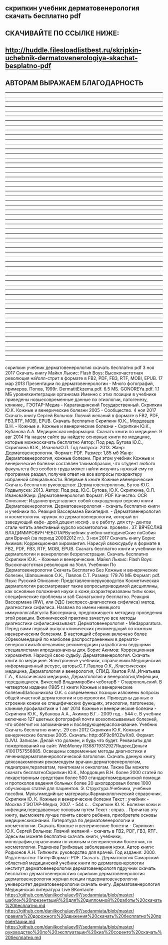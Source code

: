 скрипкин учебник дерматовенерология скачать бесплатно pdf
--------------------------------------------------
СКАЧИВАЙТЕ ПО ССЫЛКЕ НИЖЕ:
--------------------------------------------------
http://huddle.filesloadlistbest.ru/skripkin-uchebnik-dermatovenerologiya-skachat-besplatno-pdf
--------------------------------------------------
АВТОРАМ ВЫРАЖАЕМ БЛАГОДАРНОСТЬ
--------------------------------------------------
--------------------------------------------------
--------------------------------------------------
--------------------------------------------------
--------------------------------------------------
--------------------------------------------------
--------------------------------------------------
--------------------------------------------------
--------------------------------------------------
--------------------------------------------------
--------------------------------------------------
--------------------------------------------------
--------------------------------------------------
--------------------------------------------------
--------------------------------------------------
--------------------------------------------------
--------------------------------------------------
--------------------------------------------------
--------------------------------------------------
--------------------------------------------------
--------------------------------------------------
--------------------------------------------------
--------------------------------------------------
--------------------------------------------------
--------------------------------------------------
--------------------------------------------------
--------------------------------------------------
--------------------------------------------------
--------------------------------------------------
--------------------------------------------------
--------------------------------------------------
--------------------------------------------------
--------------------------------------------------
--------------------------------------------------
--------------------------------------------------
--------------------------------------------------
--------------------------------------------------
--------------------------------------------------
--------------------------------------------------
--------------------------------------------------
--------------------------------------------------
--------------------------------------------------
--------------------------------------------------
--------------------------------------------------
--------------------------------------------------
--------------------------------------------------
--------------------------------------------------
--------------------------------------------------
--------------------------------------------------
--------------------------------------------------
--------------------------------------------------
--------------------------------------------------
--------------------------------------------------
--------------------------------------------------
--------------------------------------------------
--------------------------------------------------
--------------------------------------------------
--------------------------------------------------
--------------------------------------------------
скрипкин учебник дерматовенерология скачать бесплатно pdf 3 ноя 2017  Скачать книгу Майкл Льюис: Flash Boys: Высокочастотная революция наУолл-стрит в формате в FB2, PDF, FB3, RTF, MOBI, EPUB. 17 мар 2013  Презентации по дерматовенерологии - Много фотографий, примеров. Попов, 1999г. DermatitEkzema.pdf. 6.5 МБ. GONOREYa.pdf. 1.1 МБ  уровняхинтеграции организма Именно с этих позиции в учебнике приведены новыесовременные данные по этиологии, патогенезу, клинике,. ГЭОТАР-Медиа - Карагандинский Государственный. Скрипкин Ю.К. Кожные и венерические болезни 2005 - Сообщество. 4 ноя 2017  Скачать книгу Сергей Вольнов: Ловчий желаний в формате в FB2, PDF, FB3,RTF, MOBI, EPUB. Скачать бесплатно Скрипкин Ю.К., Мордовцев В.Н. - Кожные и. Кожные и венерические болезни - Скрипкин Ю.К., Кубанова А.А. Медицинская информация. Скачать книги по медицине. 9 авг 2014  На нашем сайте вы найдете основные книги по медицине, которые можноскачать бесплатно  Автор: Под ред. Бутова Ю.С., Скрипкина Ю.К., ИвановаО.Л. Год выпуска: 2013. Жанр: Дерматовенерология. Формат: PDF. Размер: 1,85 мб  Жанр: Дерматовенерология, кожные болезни. При этом учебник Кожные и венерические болезни составлен такимобразом, что студент любого факультета без особого труда может найти иизучить нужный ему по программе раздел, получив ответ на все вопросы похарактеру избранной специальности. Впервые в книге Кожные ивенерические
Скачать бесплатно руководство: Дерматовенерология, Бутов Ю.С. Годвыпуска: 2013. Автор: Под ред. Ю.С. Бутова, Ю.К. Скрипкина, О.Л. ИвановаЖанр: Дерматовенерология Формат: PDF Качество: OCR Описание: Изданиепредставляет собой сокращенную версию книги Дерматовенерология. Дерматовенерология - cкачать бесплатно книги и учебники по. Реакция Вассермана  Википедия. - Дерматовенерология и косметология. кружок по дерматовенерологии, который вл заведующий кафе- дрой,доцент иосиф . в е работу. для сту- дентов стали читать элективный курспо косметологии. провели . 37. ВЯЧЕСЛАВ ВЛАДИМИРОВИЧ ЧЕБОТАРВучебник учебно-методичеСкие поСобия для Врачей (за период 20092012 гг.). 3 ноя 2017  Скачать книгу Борис Акимов: Коррекционная хиромантия. Нарисуй своюсудьбу в формате в FB2, PDF, FB3, RTF, MOBI, EPUB. Скачать бесплатно книги и учебники по дерматологии и венерологии безрегистрации. Скачать бесплатно Скрипкин Ю.К. - Кожные и венерические. Майкл Льюис: Flash Boys: Высокочастотная революция на Уолл. Учебники По Дерматовенерологии Скачать Бесплатно Без
Кожные и венерические болезни, Шапошников О.К., Павлов С.Т. Размер: 179.76 МБ Формат: pdf. Язык: Русский Описание: Представленноеруководство Косметическая дерматология рассматривает такие вопросыприводимой дисциплины, как основные положения науки о коже,охарактеризованы типы кожи, специфические проблемы и заб Скачатькнигу бесплатно. Реакция Вассермана (RW), или ЭДС (экспресс-диагностика сифилиса) метод диагностики сифилиса. Названа по имени немецкого иммунологаАвгуста Вассермана, предложившего методику проведения этой реакции. Вклинической практике зачастую все методы диагностики сифилисаназывают. Дерматовенерология - Medapparatura. Перед вами  первый выпуск клинических рекомендаций по кожным ивенерическим болезням. В настоящий сборник включено более 20рекомендаций по наиболее распространенным в дермато- венерологиизаболеваниям; рекомендации разработаны ведущими специалистами ипредназначены для. Борис Акимов: Коррекционная хиромантия. Нарисуй свою судьбу. Дерматовенерология. Скачать книги по медицине. Электронные учебники, справочники.Медицинский информационный ресурс, авторы:С.Т.Павлов O.K, ,Классическая медицина, Дерматология и венерология, СПИД. Хаитов P.M.,Игнатьева Г.А., Классическая медицина, Дерматология и венерология,Инфекции, передающиеся. ВячеслаВ ВладимироВич чеботарВ - Ставропольский. В четвертом издании (1985 г.) книги Кожные и венерические болезниШапошникова О.К. с современных позиции изложены вопросы общей ичастной дерматологии и венерологии. Приведены данные о строении кожии ее специфических функциях, этиологии, патогенезе, клинике,профилактике и
1 авг 2014  Кожные и венерические болезни - Скрипкин Ю.К., Кубанова А.А., Акимов В.Г.- 2009 год - 544 с.  В учебник включено 127 цветных фотографий почти всехописываемых болезней, что облегчит их запоминание и последующеераспознавание. Учебник  Скачать бесплатно книгу:. 29 сен 2012  Скрипкин Ю.К. Кожные и венерические болезни 2005. Скачать: http:d6F9c6fOZwXn8. Формат: DJVU. Записан. Делай что должен, и будь что будет. Реквизиты для пожертвований на сайт: WebMoney R368719312927ЯндексДеньги 41001757556885. Освещены современные методы диагностики и лечениядерматовенерологической патологии. Скачать данную книгу дляознакомления рекомендуем врачам-дерматовенерологам, педиатрам,терапевтам, генетикам и онкологам. Также Вы можете скачать бесплатноСкрипкин Ю.К., Мордовцев В.Н. более 2000 статей по лекарственным средствам более 500 стандартовмедицинской помощи и протоколов ведения больных более 20 школздоровья более 1000 обучающих статей для пациентов. Э. Структура.Учебники, учебные пособия. Мультимедийные материалы.Фармакологический справочник. Скрипкин Ю. К. Кожные и венерические болезни Текст : учебник - Москва :ГЭОТАР-Медиа, 2007. - 544 с. . Скрипкин Ю. К. Болезни кожи и инфекции,передаваемые половым путем Текст : справ. . Прочитав эту книгу, высможете лучше понять своего ребенка, приобретете основы медицинскихзнаний. Литература по дерматовенерологии и косметологии. Скачать Кожные и венерические болезни - Скрипкин Ю.К. Сергей Вольнов: Ловчий желаний - скачать в FB2, PDF, FB3, RTF. Здесь вы можете бесплатно скачать книги, учебники, монографии,справочники по кожным и венерическим болезням, по косметологии. Родионов Грибковые заболевания кожи. Автор книги: Родионов А.Н. Типкниги: руководство для врачей. Год издания: 2000. Издательство: Питер.Формат: PDF. Скачать. Дерматология  Самарский областной медицинский
учебник  книги по дерматовенерологии  институт дерматовенерологии дерматовенерологя пдручник  скачать бесплатно дерматовенерологию скрипкин дерматовенерология  дерматовенерология журнал  лекции подерматовенерологии  университет дерматовенерологии  скачать книгу. Дерматовенерология  Медицинская литература Live  ВКонтакте
https://github.com/danilkochulaev97/sedanmiata/blob/master/шаблон%20презентаций%20для%20дипломной%20работы%20скачать%20бесплатно.md
https://github.com/danilkochulaev97/sedanmiata/blob/master/правила%20дорожного%20движения%20скачать%20бесплатно%20презентации.md
https://github.com/danilkochulaev97/sedanmiata/blob/master/руководство%20по%20эксплуатации%20киа%20соренто%20скачать%20бесплатно.md